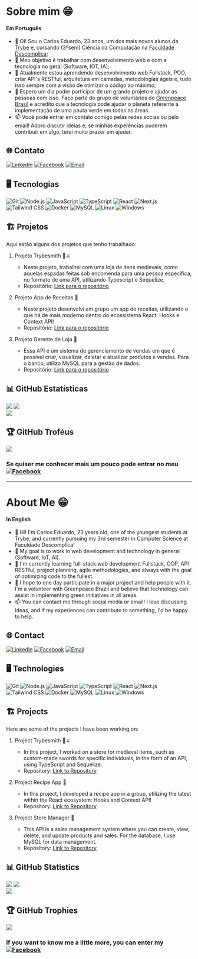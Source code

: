 # Sobre mim 😁

#### Em Português

- 👋 Oi! Sou o Carlos Eduardo, 23 anos, um dos mais novos alunos da [Trybe](https://www.betrybe.com/) e, cursando (3ºsem) Ciência da Computação na [Faculdade Descomplica](https://descomplica.com.br/faculdade/diferenciais/);
- 🔭 Meu objetivo é trabalhar com desenvolvimento web e com a tecnologia no geral (Software, IOT, IA);
- 🌱 Atualmente estou aprendendo desenvolvimento web Fullstack, POO, criar API's RESTful, arquitetura em camadas, metodologias ágeis e, tudo isso sempre com a visão de otimizar o código ao máximo;
- 💞️ Espero um dia poder participar de um grande projeto e ajudar as pessoas com isso. Faço parte do grupo de voluntários do [Greenpeace Brasil](https://www.greenpeace.org/brasil/quem-somos/) e acredito que a tecnologia pode ajudar 
     o planeta referente a implementação de uma pauta verde em todas as áreas.  
- 📫 Você pode entrar em contato comigo pelas redes socias ou pelo email! Adoro discutir ideias e, se minhas experências puderem contribuir em algo, terei muito prazer em ajudar.

## 🌐 Contato

[![LinkedIn](https://img.shields.io/badge/LinkedIn-%230077B5.svg?logo=linkedin&logoColor=white)](https://www.linkedin.com/in/carlos0010/)
[![Facebook](https://img.shields.io/badge/Facebook-%231877F2.svg?logo=facebook&logoColor=white)](https://www.facebook.com/kaducorinthiano)
[![Email](https://img.shields.io/badge/Email-%230077B5.svg?logo=microsoft-outlook&logoColor=white)](mailto:carlao0010@hotmail.com)

## 🖥️ Tecnologias

![Git](https://img.shields.io/badge/Git-%23F05032.svg?style=for-the-badge&logo=git&logoColor=white) ![Node.js](https://img.shields.io/badge/Node.js-%2343853D.svg?style=for-the-badge&logo=node.js&logoColor=white) ![JavaScript](https://img.shields.io/badge/javascript-%23323330.svg?style=for-the-badge&logo=javascript&logoColor=%23F7DF1E) ![TypeScript](https://img.shields.io/badge/TypeScript-%23007ACC.svg?style=for-the-badge&logo=typescript&logoColor=white) ![React](https://img.shields.io/badge/React-%2361DAFB.svg?style=for-the-badge&logo=react&logoColor=white) ![Next.js](https://img.shields.io/badge/Next.js-%23000000.svg?style=for-the-badge&logo=next.js&logoColor=white) ![Tailwind CSS](https://img.shields.io/badge/Tailwind_CSS-%231a202c.svg?style=for-the-badge&logo=tailwind-css&logoColor=61DAFB) ![Docker](https://img.shields.io/badge/Docker-%232496ED.svg?style=for-the-badge&logo=docker&logoColor=white) ![MySQL](https://img.shields.io/badge/MySQL-%234479A1.svg?style=for-the-badge&logo=mysql&logoColor=white) ![Linux](https://img.shields.io/badge/Linux-%23FCC624.svg?style=for-the-badge&logo=linux&logoColor=black) ![Windows](https://img.shields.io/badge/Windows-%230078D6.svg?style=for-the-badge&logo=windows&logoColor=white)

## 🏗️ Projetos
Aqui estão alguns dos projetos que tenho trabalhado:

1. Projeto Trybesmith 🛒⚔️
   - Neste projeto, trabalhei com uma loja de itens medievais, como aquelas espadas feitas sob encomenda para uma pessoa específica, no formato de uma API, utilizando Typescript e Sequelize.
   - Repositório: [Link para o repositório](https://github.com/Kadu-da-Silva/project-trybesmith)
  
2. Projeto App de Receitas 🥘
   - Neste projeto desenvolvi em grupo um app de receitas, utilizando o que há de mais moderno dentro do ecossistema React: Hooks e Context API!
   - Repositório: [Link para o repositório](https://github.com/Kadu-da-Silva/project-recipes-app)

3. Projeto Gerente de Loja 🏬
   - Essa API é um sistema de gerenciamento de vendas em que é possível criar, visualizar, deletar e atualizar produtos e vendas. Para o banco, utilizo MySQL para a gestão de dados.
   - Repositório: [Link para o repositório](https://github.com/Kadu-da-Silva/project-store-manager)

## 📊 GitHub Estatísticas
![](https://github-readme-stats.vercel.app/api?username=Kadu-da-Silva&theme=dark&hide_border=false&include_all_commits=true&count_private=true) ![](https://github-readme-streak-stats.herokuapp.com/?user=Kadu-da-Silva&theme=dark&hide_border=false)<br/>
![](https://github-readme-stats.vercel.app/api/top-langs/?username=Kadu-da-Silva&theme=dark&hide_border=false&include_all_commits=true&count_private=true&layout=compact)

## 🏆 GitHub Troféus
![](https://github-profile-trophy.vercel.app/?username=Kadu-da-Silva&theme=radical&no-frame=false&no-bg=false&margin-w=4)

### Se quiser me conhecer mais um pouco pode entrar no meu [![Facebook](https://img.shields.io/badge/Facebook-%231877F2.svg?logo=facebook&logoColor=white)](https://www.facebook.com/kaducorinthiano)

<hr>

# About Me 😁

#### In English

- 👋 Hi! I'm Carlos Eduardo, 23 years old, one of the youngest students at Trybe, and currently pursuing my 3rd semester in Computer Science at Faculdade Descomplica!
- 🔭 My goal is to work in web development and technology in general (Software, IoT, AI).
- 🌱 I'm currently learning full-stack web development Fullstack, OOP, API RESTful, project planning, agile methodologies, and always with the goal of optimizing code to the fullest.
- 💞️ I hope to one day participate in a major project and help people with it. I'm a volunteer with Greenpeace Brazil and believe that technology can assist in implementing green initiatives in all areas.
- 📫 You can contact me through social media or email! I love discussing ideas, and if my experiences can contribute to something, I'd be happy to help.

## 🌐 Contact

[![LinkedIn](https://img.shields.io/badge/LinkedIn-%230077B5.svg?logo=linkedin&logoColor=white)](https://www.linkedin.com/in/carlos0010/)
[![Facebook](https://img.shields.io/badge/Facebook-%231877F2.svg?logo=facebook&logoColor=white)](https://www.facebook.com/kaducorinthiano)
[![Email](https://img.shields.io/badge/Email-%230077B5.svg?logo=microsoft-outlook&logoColor=white)](mailto:carlao0010@hotmail.com)

## 🖥️ Technologies

![Git](https://img.shields.io/badge/Git-%23F05032.svg?style=for-the-badge&logo=git&logoColor=white) ![Node.js](https://img.shields.io/badge/Node.js-%2343853D.svg?style=for-the-badge&logo=node.js&logoColor=white) ![JavaScript](https://img.shields.io/badge/javascript-%23323330.svg?style=for-the-badge&logo=javascript&logoColor=%23F7DF1E) ![TypeScript](https://img.shields.io/badge/TypeScript-%23007ACC.svg?style=for-the-badge&logo=typescript&logoColor=white) ![React](https://img.shields.io/badge/React-%2361DAFB.svg?style=for-the-badge&logo=react&logoColor=white) ![Next.js](https://img.shields.io/badge/Next.js-%23000000.svg?style=for-the-badge&logo=next.js&logoColor=white) ![Tailwind CSS](https://img.shields.io/badge/Tailwind_CSS-%231a202c.svg?style=for-the-badge&logo=tailwind-css&logoColor=61DAFB) ![Docker](https://img.shields.io/badge/Docker-%232496ED.svg?style=for-the-badge&logo=docker&logoColor=white) ![MySQL](https://img.shields.io/badge/MySQL-%234479A1.svg?style=for-the-badge&logo=mysql&logoColor=white) ![Linux](https://img.shields.io/badge/Linux-%23FCC624.svg?style=for-the-badge&logo=linux&logoColor=black) ![Windows](https://img.shields.io/badge/Windows-%230078D6.svg?style=for-the-badge&logo=windows&logoColor=white)

## 🏗️ Projects
Here are some of the projects I have been working on:

1. Project Trybesmith 🛒⚔️
   - In this project, I worked on a store for medieval items, such as custom-made swords for specific individuals, in the form of an API, using TypeScript and Sequelize.
   - Repository: [Link to Repository](https://github.com/Kadu-da-Silva/project-trybesmith)

2. Project Recipe App 🥘
   - In this project, I developed a recipe app in a group, utilizing the latest within the React ecosystem: Hooks and Context API!
   - Repository: [Link to Repository](https://github.com/Kadu-da-Silva/project-recipes-app)

3. Project Store Manager 🏬
   - This API is a sales management system where you can create, view, delete, and update products and sales. For the database, I use MySQL for data management.
   - Repository: [Link to Repository](https://github.com/Kadu-da-Silva/project-store-manager)


## 📊 GitHub Statistics
![](https://github-readme-stats.vercel.app/api?username=Kadu-da-Silva&theme=dark&hide_border=false&include_all_commits=true&count_private=true) ![](https://github-readme-streak-stats.herokuapp.com/?user=Kadu-da-Silva&theme=dark&hide_border=false)<br/>
![](https://github-readme-stats.vercel.app/api/top-langs/?username=Kadu-da-Silva&theme=dark&hide_border=false&include_all_commits=true&count_private=true&layout=compact)

## 🏆 GitHub Trophies
![](https://github-profile-trophy.vercel.app/?username=Kadu-da-Silva&theme=radical&no-frame=false&no-bg=false&margin-w=4)

### If you want to know me a little more, you can enter my [![Facebook](https://img.shields.io/badge/Facebook-%231877F2.svg?logo=facebook&logoColor=white)](https://www.facebook.com/kaducorinthiano)
